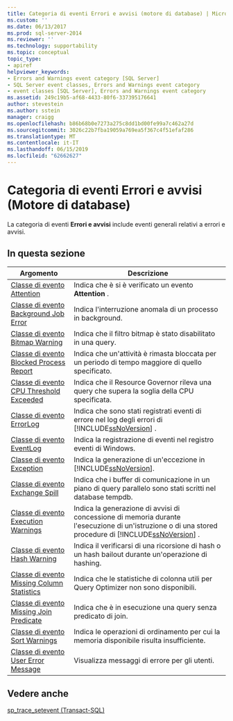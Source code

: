 ```yaml
---
title: Categoria di eventi Errori e avvisi (motore di database) | Microsoft Docs
ms.custom: ''
ms.date: 06/13/2017
ms.prod: sql-server-2014
ms.reviewer: ''
ms.technology: supportability
ms.topic: conceptual
topic_type:
- apiref
helpviewer_keywords:
- Errors and Warnings event category [SQL Server]
- SQL Server event classes, Errors and Warnings event category
- event classes [SQL Server], Errors and Warnings event category
ms.assetid: 249c19b5-af68-4433-80f6-337395176641
author: stevestein
ms.author: sstein
manager: craigg
ms.openlocfilehash: b86b68b0e7273a275c8dd1bd00fe99a7c462a27d
ms.sourcegitcommit: 3026c22b7fba19059a769ea5f367c4f51efaf286
ms.translationtype: MT
ms.contentlocale: it-IT
ms.lasthandoff: 06/15/2019
ms.locfileid: "62662627"
---
```

# <a name="errors-and-warnings-event-category-database-engine"></a>Categoria di eventi Errori e avvisi (Motore di database)
  La categoria di eventi **Errori e avvisi** include eventi generali relativi a errori e avvisi.  
  
## <a name="in-this-section"></a>In questa sezione  
  
|Argomento|Descrizione|  
|-----------|-----------------|  
|[Classe di evento Attention](attention-event-class.md)|Indica che è si è verificato un evento **Attention** .|  
|[Classe di evento Background Job Error](background-job-error-event-class.md)|Indica l'interruzione anomala di un processo in background.|  
|[Classe di evento Bitmap Warning](bitmap-warning-event-class.md)|Indica che il filtro bitmap è stato disabilitato in una query.|  
|[Classe di evento Blocked Process Report](blocked-process-report-event-class.md)|Indica che un'attività è rimasta bloccata per un periodo di tempo maggiore di quello specificato.|  
|[Classe di evento CPU Threshold Exceeded](cpu-threshold-exceeded-event-class.md)|Indica che il Resource Governor rileva una query che supera la soglia della CPU specificata.|  
|[Classe di evento ErrorLog](errorlog-event-class.md)|Indica che sono stati registrati eventi di errore nel log degli errori di [!INCLUDE[ssNoVersion](../../includes/ssnoversion-md.md)] .|  
|[Classe di evento EventLog](eventlog-event-class.md)|Indica la registrazione di eventi nel registro eventi di Windows.|  
|[Classe di evento Exception](exception-event-class.md)|Indica la generazione di un'eccezione in [!INCLUDE[ssNoVersion](../../includes/ssnoversion-md.md)].|  
|[Classe di evento Exchange Spill](exchange-spill-event-class.md)|Indica che i buffer di comunicazione in un piano di query parallelo sono stati scritti nel database tempdb.|  
|[Classe di evento Execution Warnings](execution-warnings-event-class.md)|Indica la generazione di avvisi di concessione di memoria durante l'esecuzione di un'istruzione o di una stored procedure di [!INCLUDE[ssNoVersion](../../includes/ssnoversion-md.md)] .|  
|[Classe di evento Hash Warning](hash-warning-event-class.md)|Indica il verificarsi di una ricorsione di hash o un hash bailout durante un'operazione di hashing.|  
|[Classe di evento Missing Column Statistics](missing-column-statistics-event-class.md)|Indica che le statistiche di colonna utili per Query Optimizer non sono disponibili.|  
|[Classe di evento Missing Join Predicate](missing-join-predicate-event-class.md)|Indica che è in esecuzione una query senza predicato di join.|  
|[Classe di evento Sort Warnings](sort-warnings-event-class.md)|Indica le operazioni di ordinamento per cui la memoria disponibile risulta insufficiente.|  
|[Classe di evento User Error Message](user-error-message-event-class.md)|Visualizza messaggi di errore per gli utenti.|  
  
## <a name="see-also"></a>Vedere anche  
 [sp_trace_setevent &#40;Transact-SQL&#41;](/sql/relational-databases/system-stored-procedures/sp-trace-setevent-transact-sql)  
  
  
